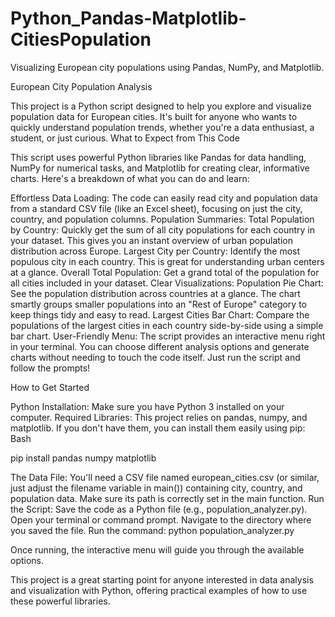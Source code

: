 # Python_Pandas-Matplotlib-CitiesPopulation
Visualizing European city populations using Pandas, NumPy, and Matplotlib.


European City Population Analysis

This project is a Python script designed to help you explore and visualize population data for European cities. It's built for anyone who wants to quickly understand population trends, whether you're a data enthusiast, a student, or just curious.
What to Expect from This Code

This script uses powerful Python libraries like Pandas for data handling, NumPy for numerical tasks, and Matplotlib for creating clear, informative charts. Here's a breakdown of what you can do and learn:

  Effortless Data Loading: The code can easily read city and population data from a standard CSV file (like an Excel sheet), focusing on just the city, country, and population columns.
  Population Summaries:
      Total Population by Country: Quickly get the sum of all city populations for each country in your dataset. This gives you an instant overview of urban population distribution across Europe.
      Largest City per Country: Identify the most populous city in each country. This is great for understanding urban centers at a glance.
      Overall Total Population: Get a grand total of the population for all cities included in your dataset.
  Clear Visualizations:
      Population Pie Chart: See the population distribution across countries at a glance. The chart smartly groups smaller populations into an "Rest of Europe" category to keep things tidy and easy to read.
      Largest Cities Bar Chart: Compare the populations of the largest cities in each country side-by-side using a simple bar chart.
  User-Friendly Menu: The script provides an interactive menu right in your terminal. You can choose different analysis options and generate charts without needing to touch the code itself. Just run the script and follow the prompts!

How to Get Started

  Python Installation: Make sure you have Python 3 installed on your computer.
  Required Libraries: This project relies on pandas, numpy, and matplotlib. If you don't have them, you can install them easily using pip:
  Bash

  pip install pandas numpy matplotlib

  The Data File: You'll need a CSV file named european_cities.csv (or similar, just adjust the filename variable in main()) containing city, country, and population data. Make sure its path is correctly set in the main function.
  Run the Script:
      Save the code as a Python file (e.g., population_analyzer.py).
      Open your terminal or command prompt.
      Navigate to the directory where you saved the file.
      Run the command: python population_analyzer.py

Once running, the interactive menu will guide you through the available options.

This project is a great starting point for anyone interested in data analysis and visualization with Python, offering practical examples of how to use these powerful libraries.
